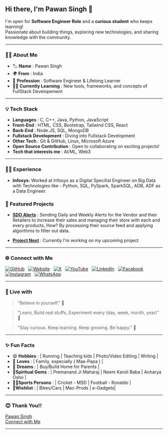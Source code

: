 ## Hi there, I'm Pawan Singh 👋

I'm open for **Software Engineer Role** and a **curious student** who keeps learning!  
Passionate about building things, exploring new technologies, and sharing knowledge with the community.

---

### 👨‍💻 About Me

- 🏷️ **Name** : Pawan Singh  
- 🌍 **From** : India   
- 💼 **Profession** : Software Engineer & Lifelong Learner  
- 🧑‍🎓 **Currently Learning** : New tools, frameworks, and concepts of FullStack Developement

---

### 💡 Tech Stack

- **Languages** : C, C++, Java, Python, JavaScript
- **Front-End** : HTML, CSS, Bootstrap, Tailwind CSS, React
- **Back-End** : Node.JS, SQL, MongoDB
- **Fullstack Development** : Diving into Fullstack Development 
- **Other Tech** : Git & GitHub, Linux, Microsoft Azure
- **Open Source Contribution** : Open to collaborating on exciting projects!
- **Tech that interests me** : AI/ML, Web3

---

### 💁‍♂️ Experience


- **Infosys:** Worked at Infosys as a Digital Specilist Engineer on Big Data with Technologies like - Python, SQL, PySpark, SparkSQL, ADB, ADF as a Data Engineer.  


### 🚀 Featured Projects

- [**SDO Alerts**](#)  : Sending Daily and Weekly Alerts for the Vendor and their Retailers to increase their sales and managing their store with each and every products, How? By processing their source feed and applying algorithms to filter out data.

- [**Project Next**](#) : Currently I'm working on my upcoming project

---

### 🌐 Connect with Me

[![GitHub](https://img.shields.io/badge/GitHub-181717?logo=github&logoColor=white)](https://github.com/pawansinghfromindia/)&nbsp;&nbsp;
[![Website](https://img.shields.io/badge/Website-000?logo=Google-Chrome&logoColor=white)](https://yourwebsite.com)&nbsp;&nbsp;
[![X](https://img.shields.io/badge/Twitter-black?logo=X&logoColor=white)](https://x.com/yourusername)&nbsp;&nbsp;
[![YouTube](https://img.shields.io/badge/YouTube-black?logo=youtube&logoColor=red)](https://youtube.com/in/yourusername)&nbsp;&nbsp;
[![LinkedIn](https://img.shields.io/badge/LinkedIn-0077B5?logo=linkedin&logoColor=white)](https://linkedin.com/in/yourusername)&nbsp;&nbsp;
[![Facebook](https://img.shields.io/badge/Facebook-1877F2?logo=facebook&logoColor=white)](https://facebook.com/yourusername)&nbsp;&nbsp;
[![Instagram](https://img.shields.io/badge/Instagram-E4405F?logo=instagram&logoColor=white)](https://instagram.com/yourusername)&nbsp;&nbsp;
[![WhatsApp](https://img.shields.io/badge/Whatsapp-TealGreenDark?logo=whatsapp&logoColor=white)](https://whatsapp.com/+91987654321)


---

### 🚥 Live with

> "Believe in yourself." 🦾

> "Learn, Build real stuffs, Experiment every (day, week, month, year)" 🍂

> "Stay curious. Keep learning. Keep growing. Be happy." 🌱

---

### ✨ Fun Facts

- 😄 **Hobbies** : | Running | Teaching kids | Photo/Video Editing | Writing |
- 💖 **Loves** : | Family, especially ( Maa-Papa ) |
- 🌃 **Dreams** : | Buy/Build Home for Parents | 
- 🍃**Spiritual Gems** : | Premanand Ji Maharaj | Neem Karoli Baba | Acharya Osho |
- 🤾‍♂️**Sports Persons** : | Cricket - MSD | Football - Ronaldo |
- 📃**Wishlist** : | Bikes/Cars | Mac-Prods | e-Gadgets|

--- 

### 😊 Thank You!!

[Pawan Singh](#-about-me) <br>
[Connect with Me](#-connect-with-me)<br>

---




<!--
**pawansinghfromindia/pawansinghfromindia** is a ✨ _special_ ✨ repository because its `README.md` (this file) appears on your GitHub profile.

Here are some ideas to get you started:

- 🔭 I’m currently working on ...
- 🌱 I’m currently learning ...
- 👯 I’m looking to collaborate on ...
- 🤔 I’m looking for help with ...
- 💬 Ask me about ...
- 📫 How to reach me: ...
- 😄 Pronouns: ...
- ⚡ Fun fact: ...
-->
